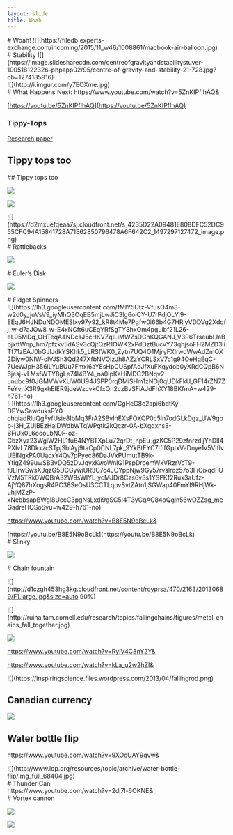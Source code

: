 ```yaml
---
layout: slide
title: Woah
---
```

<section data-markdown data-notes="^Note:"># Woah!
![](https://filedb.experts-exchange.com/incoming/2015/11_w46/1008861/macbook-air-balloon.jpg)
</section>

<section data-markdown data-notes="^Note:">
# Stability
![](https://image.slidesharecdn.com/centreofgravityandstabilitystuver-100518122326-phpapp02/95/centre-of-gravity-and-stability-21-728.jpg?cb=1274185916)
</section>

<section data-markdown data-notes="^Note:">
  ![](http://i.imgur.com/y7EOXme.jpg)
</section>

<section data-markdown data-notes="^Note:">
# What Happens Next:
https://www.youtube.com/watch?v=5ZnKIPfIhAQ&
</section>

<section data-markdown data-notes="^Note:">

[https://youtu.be/5ZnKIPfIhAQ](https://youtu.be/5ZnKIPfIhAQ)

</section>
<section>
<section data-markdown data-notes="^Note:">

# Tippy-Tops 

[Research paper](http://www2.ph.ed.ac.uk/~amorozov/files/TEACHING/tippetop.pdf)
  </section>
  <section data-markdown data-notes="^Note:">

## Tippy tops too
  </section>

  <section data-markdown data-notes="^Note:">
  ## Tippy tops too

![](https://upload.wikimedia.org/wikipedia/commons/9/99/Pauli_wolfgang_c4.jpg)

  </section>

  <section data-markdown data-notes="^Note:">

![](https://d2mxuefqeaa7sj.cloudfront.net/s_4235D22A09481E808DFC52DC955CFC94A15841728A71E62850796478A6F642C2_1497297103137_image.png)

  </section>

  <section data-markdown data-notes="^Note:">
![](https://d2mxuefqeaa7sj.cloudfront.net/s_4235D22A09481E808DFC52DC955CFC94A15841728A71E62850796478A6F642C2_1497297127472_image.png)

  </section>
 </section>
<section data-markdown data-notes="^Note:">
# Rattlebacks


![](https://upload.wikimedia.org/wikipedia/commons/7/79/Rolling-pitching.png)

</section>

<section data-markdown data-notes="^Note:">
# Euler’s Disk


![](https://d2mxuefqeaa7sj.cloudfront.net/s_4235D22A09481E808DFC52DC955CFC94A15841728A71E62850796478A6F642C2_1497297747006_file.jpeg)

</section>

<section>
<section data-markdown data-notes="^Note:">
# Fidget Spinners

</section>
  <section data-markdown data-notes="^Note:">
![](https://lh3.googleusercontent.com/fMIY5Utz-VfusO4m8-w2d0y_juVsV9_iyMhQ3OqEB5mjLwJiC3lg6oiCY-U7rPdjOLYi9-EEqJ6HJNDuNDOMESlxy97y92_kR8t4Me7Pgfw0i66b4G7HRjyVDDVg2Xdqfj_w-d7aJOw8_w-E4xNCft6uCEqYRfSgTY3hxOm4pquibf21L26-eL95MDq_OHTeqA4NDcsJ5cHKVZqILiMWZsDCnKQGANJ_V3P6TrseubLIaBpjxttWnp_hm7pfzkv5dASv3cQjtQzR1OWK2xPdDztBucvY73qhjsoFH2MZD3liTf71zEAJ0bGJlJdkYSKhk5_LRSfWK0_Zytn7UQ4O1MjryFXlrwdWwAdZmQX2Diyw0NIW-cIVJSh3Qd247XfbNVOlzJh8AZzYCRLSxV7c1g94OeHqEqC-7UeWJpH356lLYuBUu7Fmxi6aYEsHpCUSpfAoJfXuFKqydob0yXRdCQpB6N6jesj-vLMsfWTY8gLe74l4BY4_na0IpKaHiMDC2BNqv2-unubc9f0JGMVWvXUW0U94JSPP0rqDMiSHm1zNOj0qUDkFkU_GF14rZN7ZFeYvnX3R9gxhEIER9jdeWzcvkCfxQn2czBvSFiAJdFhXY18BKfmA=w429-h761-no)
</section>

<section data-markdown data-notes="^Note:">
![](https://lh3.googleusercontent.com/GgHcG8c2api6bdtKy-DPYwSewduksPY0-chqiadRluQgFyfUsie8IbMq3FrA2SBvIhEXsFOXQP0c5ln7odGLkDgz_UW9gbb-j3H_ZUjBEzHaiDWdbWTqWPqtk2kQczr-0A-bXgdxns8-BFiUx0L6oooLbN0F-oz-CbzXyz23WglW2HL1fu64NYBTXpLu72qrDt_npEu_gzKC5P29zfnrzdljYhDlI4PXIvL78DkxzcSTpjSblAyj9taCp0CNL7pk_9YkBtFYC7tfifGptxVaDnye1v5ViflvUEINgkPA0UacxY4Qv7pPyec86DaJVxPUmutTB9k-YtigZ499uwSB3vDQ5zDvJqyxKwoWnlG1PspDrcemWxVRzrVcT9-fJLIrwSwsXJqzG5DCGywiUR3C7c4JCYppNjw9Gy57rvslrqz57o3FiOixqdFUVzM5TRk0WQBrA32W9sWIYL_ycMJDr8Czs6v3s1YSPKf2Rux3aUfz-AjYQ87hXogsR4PC38SeOsU3CCTLqpvSvtZAtn1jSGWap40FmYI9RHjWk-uhjMZzP-xNebbsapBWgl8UccC3pgNsLxdi9gSC5I4T3yCqAC84oQgln56wOZZsg_meGadreHOSoSvu=w429-h761-no)

</section>

<section data-markdown data-notes="^Note:">


https://www.youtube.com/watch?v=B8E5N9oBcLk&

</section>

<section data-markdown data-notes="^Note:">
[https://youtu.be/B8E5N9oBcLk](https://youtu.be/B8E5N9oBcLk)


</section>
</section>
<section data-markdown data-notes="^Note:">
# Slinky


![](https://d2mxuefqeaa7sj.cloudfront.net/s_4235D22A09481E808DFC52DC955CFC94A15841728A71E62850796478A6F642C2_1499164974938_giphy.gif)

</section>

<section data-markdown data-notes="^Note:">
# Chain fountain


![](http://d1czgh453hg3kg.cloudfront.net/content/royprsa/470/2163/20130689/F1.large.jpg&size=auto 90%)

</section>

<section data-markdown data-notes="^Note:">
![](http://ruina.tam.cornell.edu/research/topics/fallingchains/figures/metal_chains_fall_together.jpg)

</section>

<section data-markdown data-notes="^Note:">

![](http://ruina.tam.cornell.edu/research/topics/fallingchains/figures/chain_wins.jpg)

</section>

<section data-markdown data-notes="^Note:">
  
  https://www.youtube.com/watch?v=RylV4C8nY2Y&

</section>

<section data-markdown data-notes="^Note:">
  
  https://www.youtube.com/watch?v=kLa_u2w2hZI&

</section>

<section data-markdown data-notes="^Note:">
![](https://inspiringscience.files.wordpress.com/2013/04/fallingrod.png)

</section>

<section data-markdown data-notes="^Note:">
  
  # Canadian currency

![](https://lh3.googleusercontent.com/LIukbe9ZRzlz8lg5Qvk3lRstGkwVznGkmvhOTlXbfhIUYebrYp1WvBeoCpj_crd3KG2dBDgFusLFJaGHWFE8xwMZY9Ff83Lo0qXq_cQQyH1Wn7giBjJqIWGyd8i82v2QIqximd0Qmi9yKf35BnVzNybFsphWXX3iwMNoVrsbD7qXeaNIGmDu8L_oKgYnPlNB9Oh3Sab21HfBewEK7wotPj_HzZwuMgi2asmX7VPiAKuFbXNCP95RQuzvMXwTiPaxZh1J22D8UA4IlPUERJ7m9L_zbWULU_yacgJM5eo5hfM0RwjUJLi-i1kWNk5b3XwXN-kdtSj9iSfypW32cq6mmf5z7UmmtbIpHyRCoAkdzCYyKtBwxFOXgMNk6kcGtddbWIB0hs0aBBTH5TC6Sl1wHCUHeTztU6ywCe4P9SjHJCVTz4p1TGtSio6-NXB3RiV6t9SK557sTalUDZAvNlClIRdwwRmrfqjyvMJ9zdUI2BjkclsFFWqxFFlp721XZonrYrCO4uxlyH7qHT9MalO5WE08qPIZYiQ7uTuz2rOXcGSvPDXrQOCIgbKjpoAmaLYKdwQRUcJsSBwpgwoIfAsq6a9P9SN0_i26fo5-68OrSp-og8fjJORZ=w429-h761-no)

</section>

<section data-markdown data-notes="^Note:">

# Water bottle flip

</section>

<section data-markdown data-notes="^Note:">

https://www.youtube.com/watch?v=9XOcUAY9qvw&

</section>

<section data-markdown data-notes="^Note:">
![](http://www.iop.org/resources/topic/archive/water-bottle-flip/img_full_68404.jpg)


</section>

<section data-markdown data-notes="^Note:">
# Thunder Can

</section>

<section data-markdown data-notes="^Note:">
https://www.youtube.com/watch?v=2di7l-6OKNE&

</section>

<section data-markdown data-notes="^Note:">
# Vortex cannon

![](http://www.sciencefriday.com/wp-content/uploads/2016/03/Vortex-formation-with-arrows-1.jpg)

</section>

<section data-markdown data-notes="^Note:">

![](https://skullsinthestars.files.wordpress.com/2012/08/vortexring.jpg)

